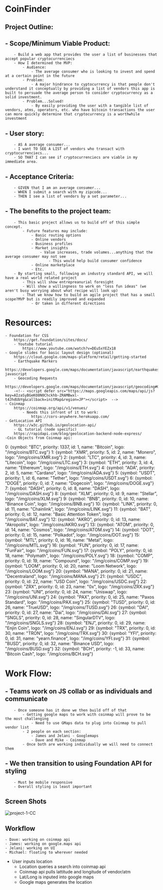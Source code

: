 # CoinFinder

## Project Outline:
##  - Scope/Minimum Viable Product:
        - Build a web app that provides the user a list of businesses that accept popular cryptocurrenciecs
        - How I determined the MVP:
            - Audience:
                - The average consumer who is looking to invest and spend at a certain point in the future
            - Problem:
                - A major hindrance to cyptocurrency is that people don't understand it conceptually by providing a list of vendors this app is built to persuade the average person to consider cryptocurrency as a solid investment.
            - Problem...Solved!
                - By easily providing the user with a tangible list of vendors, atms, operators, etc. who have bitcoin transactions the user can more quickly determine that cryptocurrency is a worthwhile investment
##  - User story:
        - AS A average consumer...
        - I want TO SEE A LIST of vendors who transact with cryptocurrenciecs...
        - SO THAT I can see if cryptocurrenciecs are viable in my immediate area.
##  - Acceptance Criteria:
        - GIVEN that I am an average consumer...
        - WHEN I submit a search with my zipcode...
        - THEN I see a list of vendors by a set parameter...
##  - The benefits to the project team:
        - This basic project allows us to build off of this simple concept.
            - Future features may include:
                - Basic routing options
                - Online vendors
                - Business profiles
                - Market insights
                    - Value increases, trade volumes...anything that the average consumer may not see
                        - This would help build consumer confidence
                - Online marketplace 
                - Etc.
        - By starting small, following an industry standard API, we will have a real world related project
            - This will show entrepreanurial foresight
            - Will show a willingness to work on "less fun ideas" (we aren't busy worrying about what recipe will look up)
            - That we know how to build an agile project that has a small scope?MVP but is readily improved and expanded
                - Or taken in different directions
# Resources:
    - Foundation for CSS
        https://get.foundation/sites/docs/
        - Youtube tutorial
            https://www.youtube.com/watch?v=DEu5xYEZx18
    - Google slides for basic layout design (optional)
        https://cloud.google.com/maps-platform/retail/getting-started
        - Earthquake Markers
            https://developers.google.com/maps/documentation/javascript/earthquakes#maps_earthquake_markers-javascript
        - Geocoding Requests
            https://developers.google.com/maps/documentation/javascript/geocoding#GeocodingRequests
        -<!-- <script defer src="https://maps.googleapis.com/maps/api/js?key=AIzaSyBGeKO8N0Chckhb-ZRAMBwxl-t4JhdUbYg&callback=initMap&region=JP"></script>  -->
    - Coinmap
        https://coinmap.org/api/v1/venues/
            - Needs this infront of it to work:
                https://cors-anywhere.herokuapp.com/
    - GetLocation API
        https://w3c.github.io/geolocation-api/
        - GL tutorial (node specific)
        https://rapidapi.com/blog/geolocation-backend-node-express/
    -Coin Objects from Coinmap api:
0: {symbol: "BTC", priority: 1337, id: 1, name: "Bitcoin", logo: "/img/coins/BTC.svg"}
1: {symbol: "XMR", priority: 5, id: 2, name: "Monero", logo: "/img/coins/XMR.svg"}
2: {symbol: "LTC", priority: 4, id: 3, name: "Litecoin", logo: "/img/coins/LTC.svg"}
3: {symbol: "ETH", priority: 3, id: 4, name: "Ethereum", logo: "/img/coins/ETH.svg"}
4: {symbol: "ADA", priority: 2, id: 5, name: "Cardano", logo: "/img/coins/ADA.svg"}
5: {symbol: "USDT", priority: 1, id: 6, name: "Tether", logo: "/img/coins/USDT.svg"}
6: {symbol: "DOGE", priority: 0, id: 7, name: "Dogecoin", logo: "/img/coins/DOGE.svg"}
7: {symbol: "DASH", priority: 0, id: 8, name: "DASH", logo: "/img/coins/DASH.svg"}
8: {symbol: "XLM", priority: 0, id: 9, name: "Stellar", logo: "/img/coins/XLM.svg"}
9: {symbol: "BNB", priority: 0, id: 10, name: "Binance Coin", logo: "/img/coins/BNB.svg"}
10: {symbol: "LINK", priority: 0, id: 11, name: "Chainlink", logo: "/img/coins/LINK.svg"}
11: {symbol: "BAT", priority: 0, id: 12, name: "Basic Attention Token", logo: "/img/coins/BAT.svg"}
12: {symbol: "AKRO", priority: 0, id: 13, name: "Akropolis", logo: "/img/coins/AKRO.svg"}
13: {symbol: "ATOM", priority: 0, id: 14, name: "Cosmos", logo: "/img/coins/ATOM.svg"}
14: {symbol: "DOT", priority: 0, id: 15, name: "Polkadot", logo: "/img/coins/DOT.svg"}
15: {symbol: "MTL", priority: 0, id: 16, name: "Metal", logo: "/img/coins/MTL.svg"}
16: {symbol: "FUN", priority: 0, id: 17, name: "FunFair", logo: "/img/coins/FUN.svg"}
17: {symbol: "POLY", priority: 0, id: 18, name: "Polymath", logo: "/img/coins/POLY.svg"}
18: {symbol: "COMP", priority: 0, id: 19, name: "Compound", logo: "/img/coins/COMP.svg"}
19: {symbol: "LOOM", priority: 0, id: 20, name: "Loom Network", logo: "/img/coins/LOOM.svg"}
20: {symbol: "MANA", priority: 0, id: 21, name: "Decentraland", logo: "/img/coins/MANA.svg"}
21: {symbol: "USDC", priority: 0, id: 22, name: "USD Coin", logo: "/img/coins/USDC.svg"}
22: {symbol: "ZRX", priority: 0, id: 23, name: "0x", logo: "/img/coins/ZRX.svg"}
23: {symbol: "UNI", priority: 0, id: 24, name: "Uniswap", logo: "/img/coins/UNI.svg"}
24: {symbol: "PAX", priority: 0, id: 25, name: "Paxos Standard", logo: "/img/coins/PAX.svg"}
25: {symbol: "TUSD", priority: 0, id: 26, name: "TrueUSD", logo: "/img/coins/TUSD.svg"}
26: {symbol: "DAI", priority: 0, id: 27, name: "Dai", logo: "/img/coins/DAI.svg"}
27: {symbol: "SNGLS", priority: 0, id: 28, name: "SingularDTV", logo: "/img/coins/SNGLS.svg"}
28: {symbol: "ENJ", priority: 0, id: 29, name: "Enjin Coin", logo: "/img/coins/ENJ.svg"}
29: {symbol: "TRX", priority: 0, id: 30, name: "TRON", logo: "/img/coins/TRX.svg"}
30: {symbol: "YFI", priority: 0, id: 31, name: "yearn.finance", logo: "/img/coins/YFI.svg"}
31: {symbol: "BUSD", priority: 0, id: 32, name: "Binance USD", logo: "/img/coins/BUSD.svg"}
32: {symbol: "BCH", priority: -1, id: 33, name: "Bitcoin Cash", logo: "/img/coins/BCH.svg"}
# Work Flow:

##  - Teams work on JS collab or as individuals and communicate
        - Once someone has it done we then build off of that
            - Getting google maps to work with coinmap will prove to be the most challenging
                - Need to use GMaps data to plug into Coinmap to pull vendor list
            - 2 people on each section:
                - James and Jelani - Googlemaps
                - Dave and Mike - Coinmap
            - Once both are working individually we will need to connect them
##  - We then transition to using Foundation API for styling
        - Must be mobile responsive
        - Overall styling is least important

## Screen Shots

![project-1-CC](basicoutline.png)

## Workflow

    - Dave: working on coinmap api
    - James: working on google.maps api
    - Jelani: working on UI
    - Michael: floating to wherever needed

- User inputs location
    - Location queries a search into coinmap api
    - Coinmap api pulls lattitude and longitude of vendor/atm
    - Lat/Long is inputed into google maps
    - Google maps generates the location


    